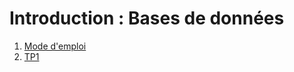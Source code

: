 # Introduction : Bases de données
1. [Mode d'emploi](https://github.com/thfruchart/tnsi-2020/blob/master/BDD/Chap1/Mode_emploi.md)
2. [TP1](https://github.com/thfruchart/tnsi-2020/blob/master/BDD/Chap1/TP1.md)
   
